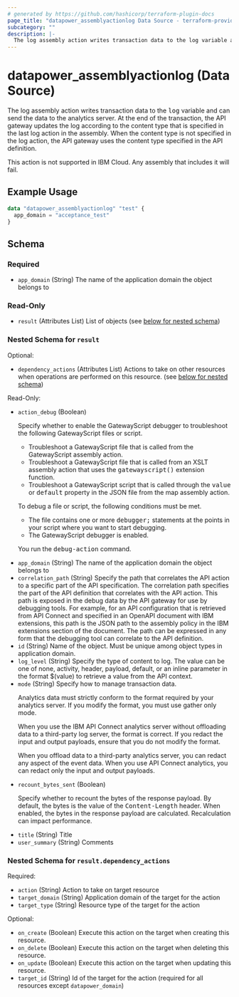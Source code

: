 ```yaml
---
# generated by https://github.com/hashicorp/terraform-plugin-docs
page_title: "datapower_assemblyactionlog Data Source - terraform-provider-datapower"
subcategory: ""
description: |-
  The log assembly action writes transaction data to the log variable and can send the data to the analytics server. At the end of the transaction, the API gateway updates the log according to the content type that is specified in the last log action in the assembly. When the content type is not specified in the log action, the API gateway uses the content type specified in the API definition. This action is not supported in IBM Cloud. Any assembly that includes it will fail.
---
```


# datapower_assemblyactionlog (Data Source)

The log assembly action writes transaction data to the <tt>log</tt> variable and can send the data to the analytics server. At the end of the transaction, the API gateway updates the log according to the content type that is specified in the last log action in the assembly. When the content type is not specified in the log action, the API gateway uses the content type specified in the API definition. <p>This action is not supported in IBM Cloud. Any assembly that includes it will fail.</p>

## Example Usage

```terraform
data "datapower_assemblyactionlog" "test" {
  app_domain = "acceptance_test"
}
```

<!-- schema generated by tfplugindocs -->
## Schema

### Required

- `app_domain` (String) The name of the application domain the object belongs to

### Read-Only

- `result` (Attributes List) List of objects (see [below for nested schema](#nestedatt--result))

<a id="nestedatt--result"></a>
### Nested Schema for `result`

Optional:

- `dependency_actions` (Attributes List) Actions to take on other resources when operations are performed on this resource. (see [below for nested schema](#nestedatt--result--dependency_actions))

Read-Only:

- `action_debug` (Boolean) <p>Specify whether to enable the GatewayScript debugger to troubleshoot the following GatewayScript files or script.</p><ul><li>Troubleshoot a GatewayScript file that is called from the GatewayScript assembly action.</li><li>Troubleshoot a GatewayScript file that is called from an XSLT assembly action that uses the <tt>gatewayscript()</tt> extension function.</li><li>Troubleshoot a GatewayScript script that is called through the <tt>value</tt> or <tt>default</tt> property in the JSON file from the map assembly action.</li></ul><p>To debug a file or script, the following conditions must be met.</p><ul><li>The file contains one or more <tt>debugger;</tt> statements at the points in your script where you want to start debugging.</li><li>The GatewayScript debugger is enabled.</li></ul><p>You run the <tt>debug-action</tt> command.</p>
- `app_domain` (String) The name of the application domain the object belongs to
- `correlation_path` (String) Specify the path that correlates the API action to a specific part of the API specification. The correlation path specifies the part of the API definition that correlates with the API action. This path is exposed in the debug data by the API gateway for use by debugging tools. For example, for an API configuration that is retrieved from API Connect and specified in an OpenAPI document with IBM extensions, this path is the JSON path to the assembly policy in the IBM extensions section of the document. The path can be expressed in any form that the debugging tool can correlate to the API definition.
- `id` (String) Name of the object. Must be unique among object types in application domain.
- `log_level` (String) Specify the type of content to log. The value can be one of none, activity, header, payload, default, or an inline parameter in the format $(value) to retrieve a value from the API context.
- `mode` (String) Specify how to manage transaction data. <p>Analytics data must strictly conform to the format required by your analytics server. If you modify the format, you must use gather only mode.</p><p>When you use the IBM API Connect analytics server without offloading data to a third-party log server, the format is correct. If you redact the input and output payloads, ensure that you do not modify the format.</p><p>When you offload data to a third-party analytics server, you can redact any aspect of the event data. When you use API Connect analytics, you can redact only the input and output payloads.</p>
- `recount_bytes_sent` (Boolean) <p>Specify whether to recount the bytes of the response payload. By default, the bytes is the value of the <tt>Content-Length</tt> header. When enabled, the bytes in the response payload are calculated. Recalculation can impact performance.</p>
- `title` (String) Title
- `user_summary` (String) Comments

<a id="nestedatt--result--dependency_actions"></a>
### Nested Schema for `result.dependency_actions`

Required:

- `action` (String) Action to take on target resource
- `target_domain` (String) Application domain of the target for the action
- `target_type` (String) Resource type of the target for the action

Optional:

- `on_create` (Boolean) Execute this action on the target when creating this resource.
- `on_delete` (Boolean) Execute this action on the target when deleting this resource.
- `on_update` (Boolean) Execute this action on the target when updating this resource.
- `target_id` (String) Id of the target for the action (required for all resources except `datapower_domain`)
